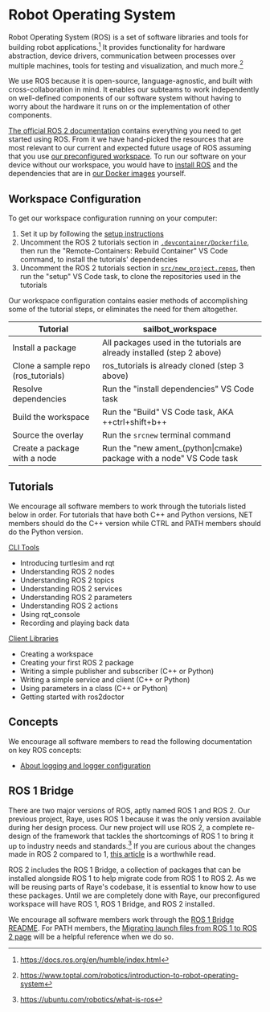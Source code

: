 # Robot Operating System

Robot Operating System (ROS) is a set of software libraries and tools for building robot applications.[^1]
It provides functionality for hardware abstraction, device drivers, communication between processes over
multiple machines, tools for testing and visualization, and much more.[^2]

We use ROS because it is open-source, language-agnostic, and built with cross-collaboration in mind.
It enables our subteams to work independently on well-defined components of our software system
without having to worry about the hardware it runs on or the implementation of other components.

[The official ROS 2 documentation](https://docs.ros.org/en/eloquent/index.html) contains everything you need
to get started using ROS. From it we have hand-picked the resources that are most relevant to our current and expected
future usage of ROS assuming that you use [our preconfigured workspace](https://github.com/UBCSailbot/sailbot_workspace).
To run our software on your device without our workspace, you would have to [install ROS](https://docs.ros.org/en/eloquent/Installation.html)
and the dependencies that are in [our Docker images](https://github.com/UBCSailbot/sailbot_workspace/tree/main/.devcontainer)
yourself.

## Workspace Configuration

To get our workspace configuration running on your computer:

1. Set it up by following the [setup instructions](https://github.com/UBCSailbot/sailbot_workspace#setup)
2. Uncomment the ROS 2 tutorials section in [`.devcontainer/Dockerfile`](https://github.com/UBCSailbot/sailbot_workspace/blob/main/.devcontainer/Dockerfile),
   then run the "Remote-Containers: Rebuild Container" VS Code command, to install the tutorials' dependencies
3. Uncomment the ROS 2 tutorials section in [`src/new_project.repos`](https://github.com/UBCSailbot/sailbot_workspace/blob/main/src/new_project.repos),
   then run the "setup" VS Code task, to clone the repositories used in the tutorials

Our workspace configuration contains easier methods of accomplishing some of the tutorial steps, or eliminates the need
for them altogether.

| Tutorial | sailbot_workspace |
| -------- | ----------------- |
| Install a package | All packages used in the tutorials are already installed (step 2 above) |
| Clone a sample repo (ros_tutorials) | ros_tutorials is already cloned (step 3 above) |
| Resolve dependencies | Run the "install dependencies" VS Code task |
| Build the workspace | Run the "Build" VS Code task, AKA ++ctrl+shift+b++ |
| Source the overlay | Run the `srcnew` terminal command |
| Create a package with a node | Run the "new ament_(python\|cmake) package with a node" VS Code task |

## Tutorials

We encourage all software members to work through the tutorials listed below in order.
For tutorials that have both C++ and Python versions, NET members should do the C++ version
while CTRL and PATH members should do the Python version.

[CLI Tools](https://docs.ros.org/en/eloquent/Tutorials.html#beginner-cli-tools)

- Introducing turtlesim and rqt
- Understanding ROS 2 nodes
- Understanding ROS 2 topics
- Understanding ROS 2 services
- Understanding ROS 2 parameters
- Understanding ROS 2 actions
- Using rqt_console
- Recording and playing back data

[Client Libraries](https://docs.ros.org/en/eloquent/Tutorials.html#beginner-client-libraries)

- Creating a workspace
- Creating your first ROS 2 package
- Writing a simple publisher and subscriber (C++ or Python)
- Writing a simple service and client (C++ or Python)
- Using parameters in a class (C++ or Python)
- Getting started with ros2doctor

## Concepts

We encourage all software members to read the following documentation on key ROS concepts:

- [About logging and logger configuration](https://docs.ros.org/en/eloquent/Concepts/Logging.html)

## ROS 1 Bridge

There are two major versions of ROS, aptly named ROS 1 and ROS 2. Our previous project, Raye,
uses ROS 1 because it was the only version available during her design process. Our new project will
use ROS 2, a complete re-design of the framework that tackles the shortcomings of ROS 1 to bring it up
to industry needs and standards.[^3] If you are curious about the changes made in ROS 2 compared to 1,
[this article](http://design.ros2.org/articles/changes.html) is a worthwhile read.

ROS 2 includes the ROS 1 Bridge, a collection of packages that can be installed alongside ROS 1 to help migrate code
from ROS 1 to ROS 2. As we will be reusing parts of Raye's codebase, it is essential to know how to use these packages.
Until we are completely done with Raye, our preconfigured workspace will have ROS 1, ROS 1 Bridge, and ROS 2 installed.

We encourage all software members work through the [ROS 1 Bridge README](https://github.com/ros2/ros1_bridge/blob/master/README.md).
For PATH members, the [Migrating launch files from ROS 1 to ROS 2 page](https://docs.ros.org/en/eloquent/Tutorials/Launch-files-migration-guide.html)
will be a helpful reference when we do so.

[^1]: <https://docs.ros.org/en/humble/index.html>
[^2]: <https://www.toptal.com/robotics/introduction-to-robot-operating-system>
[^3]: <https://ubuntu.com/robotics/what-is-ros>
